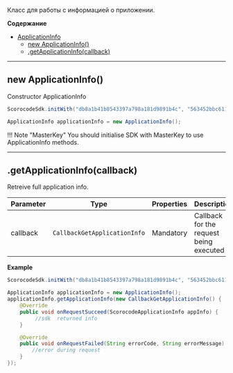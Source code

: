 <a name="ApplicationInfo"></a>

Класс для работы с информацией о приложении.

**Содержание**

* [ApplicationInfo](#ApplicationInfo)
    * [new ApplicationInfo()](#ApplicationInfo_new)
    * [.getApplicationInfo(callback)](#ApplicationInfo+getApplicationInfo)


------------------------------------------------------------------------

<a name="ApplicationInfo_new"></a>

## new ApplicationInfo()

Constructor ApplicationInfo

```Java
ScorocodeSdk.initWith("db8a1b41b8543397a798a181d9891b4c", "563452bbc611d8106d5da767365897de", "28f06b89b62165c33de55265166d8781", null, null, null, null);

ApplicationInfo applicationInfo = new ApplicationInfo();
```

!!! Note "MasterKey"
    You should initialise SDK with MasterKey to use ApplicationInfo methods.

------------------------------------------------------------------------

<a name="ApplicationInfo+getApplicationInfo"></a>

## .getApplicationInfo(callback)

Retreive full application info.

| Parameter | Type | 	Properties	| Description |	Example |
| --- | --- | --- | --- | --- |
| callback | `CallbackGetApplicationInfo` | Mandatory | Callback for the request being executed | See the example below |

**Example**

```Java
ScorocodeSdk.initWith("db8a1b41b8543397a798a181d9891b4c", "563452bbc611d8106d5da767365897de", "28f06b89b62165c33de55265166d8781", null, null, null, null);

ApplicationInfo applicationInfo = new ApplicationInfo();
applicationInfo.getApplicationInfo(new CallbackGetApplicationInfo() {
    @Override
    public void onRequestSucceed(ScorocodeApplicationInfo appInfo) {
         //sdk  returned info
    }

    @Override
    public void onRequestFailed(String errorCode, String errorMessage) {
        //error during request
    }
});
```
